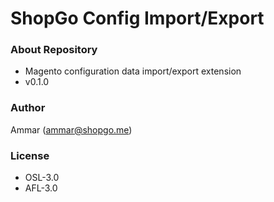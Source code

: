 # ShopGo Config Import/Export #

### About Repository ###

* Magento configuration data import/export extension
* v0.1.0

### Author ###

Ammar (<ammar@shopgo.me>)

### License ###

* OSL-3.0
* AFL-3.0
